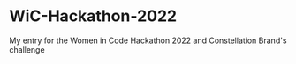 # WiC-Hackathon-2022
My entry for the Women in Code Hackathon 2022 and Constellation Brand's challenge
